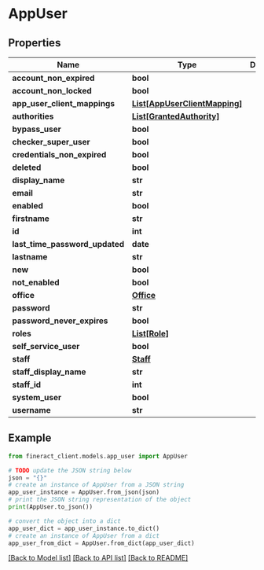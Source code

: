 # AppUser


## Properties

Name | Type | Description | Notes
------------ | ------------- | ------------- | -------------
**account_non_expired** | **bool** |  | [optional] 
**account_non_locked** | **bool** |  | [optional] 
**app_user_client_mappings** | [**List[AppUserClientMapping]**](AppUserClientMapping.md) |  | [optional] 
**authorities** | [**List[GrantedAuthority]**](GrantedAuthority.md) |  | [optional] 
**bypass_user** | **bool** |  | [optional] 
**checker_super_user** | **bool** |  | [optional] 
**credentials_non_expired** | **bool** |  | [optional] 
**deleted** | **bool** |  | [optional] 
**display_name** | **str** |  | [optional] 
**email** | **str** |  | [optional] 
**enabled** | **bool** |  | [optional] 
**firstname** | **str** |  | [optional] 
**id** | **int** |  | [optional] 
**last_time_password_updated** | **date** |  | [optional] 
**lastname** | **str** |  | [optional] 
**new** | **bool** |  | [optional] 
**not_enabled** | **bool** |  | [optional] 
**office** | [**Office**](Office.md) |  | [optional] 
**password** | **str** |  | [optional] 
**password_never_expires** | **bool** |  | [optional] 
**roles** | [**List[Role]**](Role.md) |  | [optional] 
**self_service_user** | **bool** |  | [optional] 
**staff** | [**Staff**](Staff.md) |  | [optional] 
**staff_display_name** | **str** |  | [optional] 
**staff_id** | **int** |  | [optional] 
**system_user** | **bool** |  | [optional] 
**username** | **str** |  | [optional] 

## Example

```python
from fineract_client.models.app_user import AppUser

# TODO update the JSON string below
json = "{}"
# create an instance of AppUser from a JSON string
app_user_instance = AppUser.from_json(json)
# print the JSON string representation of the object
print(AppUser.to_json())

# convert the object into a dict
app_user_dict = app_user_instance.to_dict()
# create an instance of AppUser from a dict
app_user_from_dict = AppUser.from_dict(app_user_dict)
```
[[Back to Model list]](../README.md#documentation-for-models) [[Back to API list]](../README.md#documentation-for-api-endpoints) [[Back to README]](../README.md)


